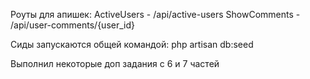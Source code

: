 Роуты для апишек:
ActiveUsers - /api/active-users
ShowComments - /api/user-comments/{user_id}

Сиды запускаются общей командой:
 php artisan db:seed

Выполнил некоторые доп задания с 6 и 7 частей
